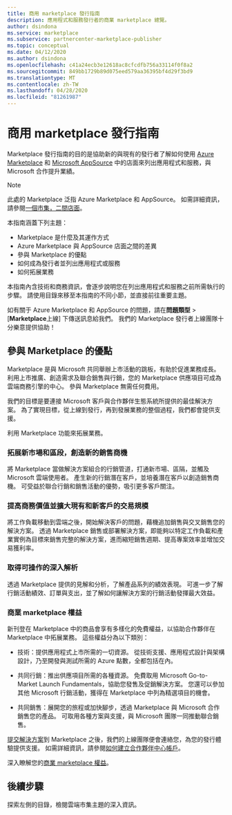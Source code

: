 ```yaml
---
title: 商用 marketplace 發行指南
description: 應用程式和服務發行者的商業 marketplace 總覽。
author: dsindona
ms.service: marketplace
ms.subservice: partnercenter-marketplace-publisher
ms.topic: conceptual
ms.date: 04/12/2020
ms.author: dsindona
ms.openlocfilehash: c41a24ecb3e12618ac8cfcdfb756a33114f0f8a2
ms.sourcegitcommit: 849bb1729b89d075eed579aa36395bf4d29f3bd9
ms.translationtype: MT
ms.contentlocale: zh-TW
ms.lasthandoff: 04/28/2020
ms.locfileid: "81261987"
---
```

# <a name="commercial-marketplace-publishing-guide"></a>商用 marketplace 發行指南

Marketplace 發行指南的目的是協助新的與現有的發行者了解如何使用 [Azure Marketplace](https://azuremarketplace.microsoft.com) 和 [Microsoft AppSource](https://appsource.microsoft.com) 中的店面來列出應用程式和服務，與 Microsoft 合作提升業績。

>[!Note]
>此處的 Marketplace 泛指 Azure Marketplace 和 AppSource。  如需詳細資訊，請參閱[一個市集，二間店面](https://docs.microsoft.com/azure/marketplace/comparing-appsource-azure-marketplace)。

本指南涵蓋下列主題： 
*   Marketplace 是什麼及其運作方式 
*   Azure Marketplace 與 AppSource 店面之間的差異 
*   參與 Marketplace 的優點 
*   如何成為發行者並列出應用程式或服務 
*   如何拓展業務 

本指南內含技術和商務資訊，會逐步說明您在列出應用程式和服務之前所需執行的步驟。 請使用目錄來移至本指南的不同小節，並直接前往重要主題。

如有關于 Azure Marketplace 和 AppSource 的問題，請在**問題類型** > [**Marketplace**上線] 下傳送訊息給我們。 我們的 Marketplace 發行者上線團隊十分樂意提供協助！ 

## <a name="benefits-of-participating-in-the-marketplace"></a>參與 Marketplace 的優點 

Marketplace 是與 Microsoft 共同舉辦上市活動的跳板，有助於促進業務成長。 利用上市推廣、創造需求及聯合銷售與行銷，您的 Marketplace 供應項目可成為雲端商務引擎的中心。 參與 Marketplace 無需任何費用。

我們的目標是要連接 Microsoft 客戶與合作夥伴生態系統所提供的最佳解決方案。 為了實現目標，從上線到發行，再到發展業務的整個過程，我們都會提供支援。 

利用 Marketplace 功能來拓展業務。

### <a name="expand-to-new-markets-and-segments-and-generate-new-sales-opportunities"></a>拓展新市場和區段，創造新的銷售商機

將 Marketplace 當做解決方案組合的行銷管道，打通新市場、區隔，並觸及 Microsoft 雲端使用者。 產生新的行銷潛在客戶，並培養潛在客戶以創造銷售商機。 可受益於聯合行銷和銷售活動的優勢，吸引更多客戶關注。

### <a name="enhance-business-value-and-increase-deal-size-with-existing-and-new-customers"></a>提高商務價值並擴大現有和新客戶的交易規模 

將工作負載移動到雲端之後，開始解決客戶的問題，藉機追加銷售與交叉銷售您的解決方案。 透過 Marketplace 銷售或部署解決方案，即能夠以特定工作負載和產業實例為目標來銷售完整的解決方案，進而縮短銷售週期、提高專案效率並增加交易獲利率。 

### <a name="get-actionable-insights"></a>取得可操作的深入解析 

透過 Marketplace 提供的見解和分析，了解產品系列的績效表現。 可進一步了解行銷活動績效、訂單與支出，並了解如何讓解決方案的行銷活動發揮最大效益。

### <a name="commercial-marketplace-benefits"></a>商業 marketplace 權益 

新刊登在 Marketplace 中的商品會享有多樣化的免費權益，以協助合作夥伴在 Marketplace 中拓展業務。 這些權益分為以下類別： 

*   技術：提供應用程式上市所需的一切資源。 從技術支援、應用程式設計與架構設計，乃至開發與測試所需的 Azure 點數，全都包括在內。 

*   共同行銷：推出供應項目所需的各種資源。 免費取用 Microsoft Go-to-Market Launch Fundamentals，協助您發售及促銷解決方案。 您還可以參加其他 Microsoft 行銷活動，獲得在 Marketplace 中列為精選項目的機會。

*   共同銷售：展開您的旅程或加快腳步，透過 Marketplace 與 Microsoft 合作銷售您的產品。 可取用各種方案與支援，與 Microsoft 團隊一同推動聯合銷售。

[提交解決方案](https://partner.microsoft.com/dashboard/account/v3/enrollment/introduction/partnership)到 Marketplace 之後，我們的上線團隊便會連絡您，為您的發行體驗提供支援。  如需詳細資訊，請參閱[如何建立合作夥伴中心帳戶](https://docs.microsoft.com/azure/marketplace/partner-center-portal/create-account)。

深入瞭解您的[商業 marketplace 權益](https://docs.microsoft.com//azure/marketplace/gtm-your-marketplace-benefits)。

## <a name="next-steps"></a>後續步驟

探索左側的目錄，檢閱雲端市集主題的深入資訊。 
